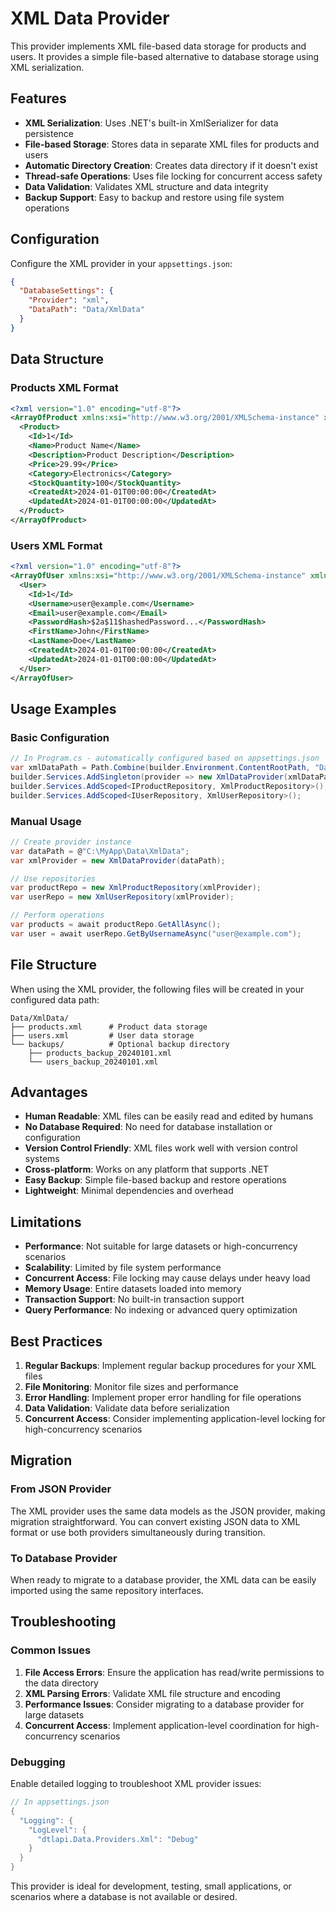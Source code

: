 # XML Data Provider

This provider implements XML file-based data storage for products and users. It provides a simple file-based alternative to database storage using XML serialization.

## Features

- **XML Serialization**: Uses .NET's built-in XmlSerializer for data persistence
- **File-based Storage**: Stores data in separate XML files for products and users
- **Automatic Directory Creation**: Creates data directory if it doesn't exist
- **Thread-safe Operations**: Uses file locking for concurrent access safety
- **Data Validation**: Validates XML structure and data integrity
- **Backup Support**: Easy to backup and restore using file system operations

## Configuration

Configure the XML provider in your `appsettings.json`:

```json
{
  "DatabaseSettings": {
    "Provider": "xml",
    "DataPath": "Data/XmlData"
  }
}
```

## Data Structure

### Products XML Format
```xml
<?xml version="1.0" encoding="utf-8"?>
<ArrayOfProduct xmlns:xsi="http://www.w3.org/2001/XMLSchema-instance" xmlns:xsd="http://www.w3.org/2001/XMLSchema">
  <Product>
    <Id>1</Id>
    <Name>Product Name</Name>
    <Description>Product Description</Description>
    <Price>29.99</Price>
    <Category>Electronics</Category>
    <StockQuantity>100</StockQuantity>
    <CreatedAt>2024-01-01T00:00:00</CreatedAt>
    <UpdatedAt>2024-01-01T00:00:00</UpdatedAt>
  </Product>
</ArrayOfProduct>
```

### Users XML Format
```xml
<?xml version="1.0" encoding="utf-8"?>
<ArrayOfUser xmlns:xsi="http://www.w3.org/2001/XMLSchema-instance" xmlns:xsd="http://www.w3.org/2001/XMLSchema">
  <User>
    <Id>1</Id>
    <Username>user@example.com</Username>
    <Email>user@example.com</Email>
    <PasswordHash>$2a$11$hashedPassword...</PasswordHash>
    <FirstName>John</FirstName>
    <LastName>Doe</LastName>
    <CreatedAt>2024-01-01T00:00:00</CreatedAt>
    <UpdatedAt>2024-01-01T00:00:00</UpdatedAt>
  </User>
</ArrayOfUser>
```

## Usage Examples

### Basic Configuration
```csharp
// In Program.cs - automatically configured based on appsettings.json
var xmlDataPath = Path.Combine(builder.Environment.ContentRootPath, "Data/XmlData");
builder.Services.AddSingleton(provider => new XmlDataProvider(xmlDataPath));
builder.Services.AddScoped<IProductRepository, XmlProductRepository>();
builder.Services.AddScoped<IUserRepository, XmlUserRepository>();
```

### Manual Usage
```csharp
// Create provider instance
var dataPath = @"C:\MyApp\Data\XmlData";
var xmlProvider = new XmlDataProvider(dataPath);

// Use repositories
var productRepo = new XmlProductRepository(xmlProvider);
var userRepo = new XmlUserRepository(xmlProvider);

// Perform operations
var products = await productRepo.GetAllAsync();
var user = await userRepo.GetByUsernameAsync("user@example.com");
```

## File Structure

When using the XML provider, the following files will be created in your configured data path:

```
Data/XmlData/
├── products.xml      # Product data storage
├── users.xml         # User data storage
└── backups/          # Optional backup directory
    ├── products_backup_20240101.xml
    └── users_backup_20240101.xml
```

## Advantages

- **Human Readable**: XML files can be easily read and edited by humans
- **No Database Required**: No need for database installation or configuration
- **Version Control Friendly**: XML files work well with version control systems
- **Cross-platform**: Works on any platform that supports .NET
- **Easy Backup**: Simple file-based backup and restore operations
- **Lightweight**: Minimal dependencies and overhead

## Limitations

- **Performance**: Not suitable for large datasets or high-concurrency scenarios
- **Scalability**: Limited by file system performance
- **Concurrent Access**: File locking may cause delays under heavy load
- **Memory Usage**: Entire datasets loaded into memory
- **Transaction Support**: No built-in transaction support
- **Query Performance**: No indexing or advanced query optimization

## Best Practices

1. **Regular Backups**: Implement regular backup procedures for your XML files
2. **File Monitoring**: Monitor file sizes and performance
3. **Error Handling**: Implement proper error handling for file operations
4. **Data Validation**: Validate data before serialization
5. **Concurrent Access**: Consider implementing application-level locking for high-concurrency scenarios

## Migration

### From JSON Provider
The XML provider uses the same data models as the JSON provider, making migration straightforward. You can convert existing JSON data to XML format or use both providers simultaneously during transition.

### To Database Provider
When ready to migrate to a database provider, the XML data can be easily imported using the same repository interfaces.

## Troubleshooting

### Common Issues

1. **File Access Errors**: Ensure the application has read/write permissions to the data directory
2. **XML Parsing Errors**: Validate XML file structure and encoding
3. **Performance Issues**: Consider migrating to a database provider for large datasets
4. **Concurrent Access**: Implement application-level coordination for high-concurrency scenarios

### Debugging

Enable detailed logging to troubleshoot XML provider issues:

```csharp
// In appsettings.json
{
  "Logging": {
    "LogLevel": {
      "dtlapi.Data.Providers.Xml": "Debug"
    }
  }
}
```

This provider is ideal for development, testing, small applications, or scenarios where a database is not available or desired.
